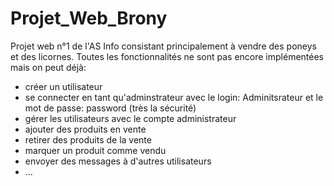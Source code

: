 # Projet_Web_Brony

Projet web n°1 de l'AS Info consistant principalement à vendre des poneys et des licornes.
Toutes les fonctionnalités ne sont pas encore implémentées mais on peut déjà:

- créer un utilisateur
- se connecter en tant qu'adminstrateur avec le login: Adminitsrateur et le mot de passe: password (très la sécurité)
- gérer les utilisateurs avec le compte administrateur
- ajouter des produits en vente
- retirer des produits de la vente
- marquer un produit comme vendu
- envoyer des messages à d'autres utilisateurs
- …
